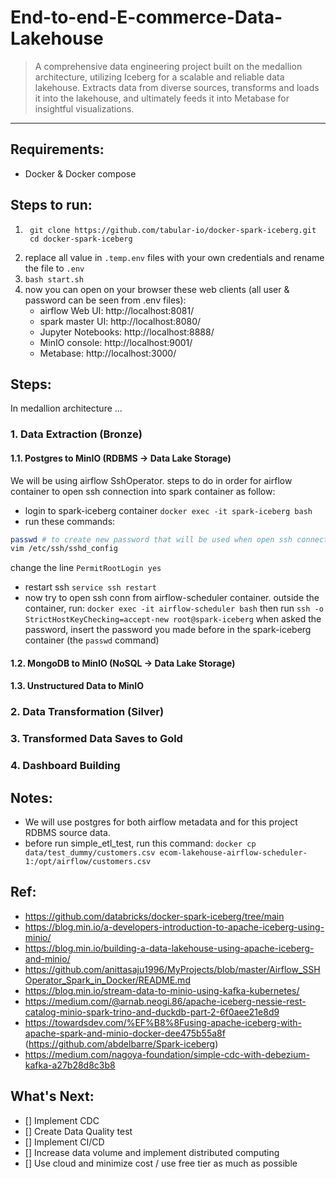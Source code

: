 # End-to-end-E-commerce-Data-Lakehouse
> A comprehensive data engineering project built on the medallion architecture, utilizing Iceberg for a scalable and reliable data lakehouse. Extracts data from diverse sources, transforms and loads it into the lakehouse, and ultimately feeds it into Metabase for insightful visualizations.
---
## Requirements:
- Docker & Docker compose

## Steps to run:
1. ```
    git clone https://github.com/tabular-io/docker-spark-iceberg.git
    cd docker-spark-iceberg
    ```
2. replace all value in `.temp.env` files with your own credentials and rename the file to `.env`
3. `bash start.sh`
4. now you can open on your browser these web clients (all user & password can be seen from .env files):
    - airflow Web UI: http://localhost:8081/
    - spark master UI: http://localhost:8080/
    - Jupyter Notebooks: http://localhost:8888/
    - MinIO console: http://localhost:9001/
    - Metabase: http://localhost:3000/
## Steps:
In medallion architecture ...
### 1. Data Extraction (Bronze)
#### 1.1. Postgres to MinIO (RDBMS -> Data Lake Storage)
We will be using airflow SshOperator. steps to do in order for airflow container to open ssh connection into spark container as follow:
- login to spark-iceberg container
`docker exec -it spark-iceberg bash`
- run these commands:
```bash
passwd # to create new password that will be used when open ssh connection.
vim /etc/ssh/sshd_config 
```
change the line `PermitRootLogin yes`
- restart ssh
`service ssh restart`
- now try to open ssh conn from airflow-scheduler container. outside the container, run:
`docker exec -it airflow-scheduler bash`
then run `ssh -o StrictHostKeyChecking=accept-new root@spark-iceberg`
when asked the password, insert the password you made before in the spark-iceberg container (the `passwd` command)
#### 1.2. MongoDB to MinIO (NoSQL -> Data Lake Storage)
#### 1.3. Unstructured Data to MinIO
### 2. Data Transformation (Silver)
### 3. Transformed Data Saves to Gold
### 4. Dashboard Building
## Notes:
- We will use postgres for both airflow metadata and for this project RDBMS source data.
- before run simple_etl_test, run this command: `docker cp data/test_dummy/customers.csv ecom-lakehouse-airflow-scheduler-1:/opt/airflow/customers.csv`

## Ref:
- https://github.com/databricks/docker-spark-iceberg/tree/main
- https://blog.min.io/a-developers-introduction-to-apache-iceberg-using-minio/
- https://blog.min.io/building-a-data-lakehouse-using-apache-iceberg-and-minio/
- https://github.com/anittasaju1996/MyProjects/blob/master/Airflow_SSHOperator_Spark_in_Docker/README.md
- https://blog.min.io/stream-data-to-minio-using-kafka-kubernetes/
- https://medium.com/@arnab.neogi.86/apache-iceberg-nessie-rest-catalog-minio-spark-trino-and-duckdb-part-2-6f0aee21e8d9
- https://towardsdev.com/%EF%B8%8Fusing-apache-iceberg-with-apache-spark-and-minio-docker-dee475b55a8f (https://github.com/abdelbarre/Spark-iceberg)
- https://medium.com/nagoya-foundation/simple-cdc-with-debezium-kafka-a27b28d8c3b8

## What's Next:
- [] Implement CDC
- [] Create Data Quality test
- [] Implement CI/CD
- [] Increase data volume and implement distributed computing
- [] Use cloud and minimize cost / use free tier as much as possible
